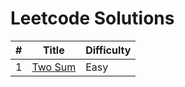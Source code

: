 # Leetcode Solutions

| # | Title | Difficulty |
|---| ----- | ---------- |
|1|[Two Sum](https://github.com/)|Easy|